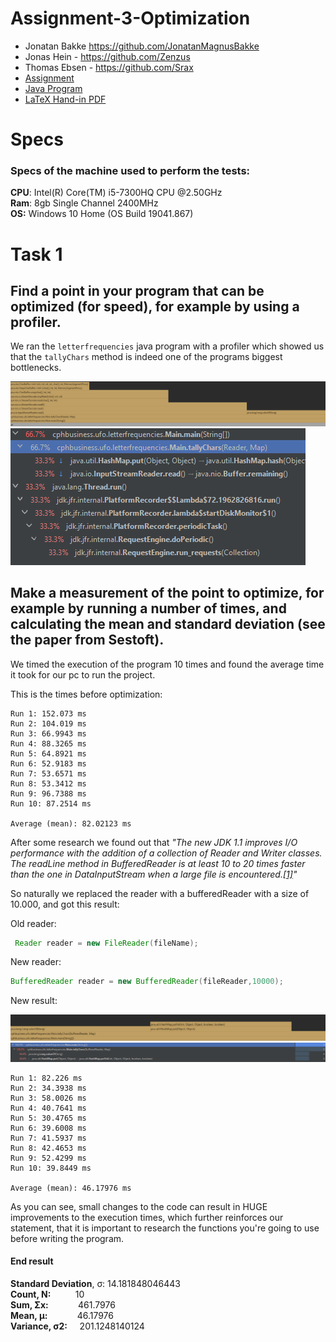 # Assignment-3-Optimization
- Jonatan Bakke https://github.com/JonatanMagnusBakke
- Jonas Hein - https://github.com/Zenzus
- Thomas Ebsen - https://github.com/Srax 
- [Assignment](/Misc/ExamProjectRequirements.pdf)
- [Java Program](/letterfrequencies)
- [LaTeX Hand-in PDF](/LaTeX/main.pdf)

# Specs
### Specs of the machine used to perform the tests:
**CPU**: Intel(R) Core(TM) i5-7300HQ CPU @2.50GHz  
**Ram**: 8gb Single Channel 2400MHz  
**OS:** Windows 10 Home (OS Build 19041.867)

# Task 1
## Find a point in your program that can be optimized (for speed), for example by using a profiler.
We ran the `letterfrequencies` java program with a profiler which showed us that the `tallyChars` method is indeed one of the programs biggest bottlenecks.  

![img](img/java_profiler_unchanged_1.png)
![img](img/java_profiler_unchanged_2.png)


## Make a measurement of the point to optimize, for example by running a number of times, and calculating the mean and standard deviation (see the paper from Sestoft).  

We timed the execution of the program 10 times and found the average time it took for our pc to run the project.  

This is the times before optimization:  

```
Run 1: 152.073 ms
Run 2: 104.019 ms
Run 3: 66.9943 ms
Run 4: 88.3265 ms
Run 5: 64.8921 ms
Run 6: 52.9183 ms
Run 7: 53.6571 ms
Run 8: 53.3412 ms
Run 9: 96.7388 ms
Run 10: 87.2514 ms

Average (mean): 82.02123 ms
```  

After some research we found out that *"The new JDK 1.1 improves I/O performance with the addition of a collection of Reader and Writer classes. The readLine method in BufferedReader is at least 10 to 20 times faster than the one in DataInputStream when a large file is encountered.[[1]](https://www.infoworld.com/article/2077523/java-tip-26--how-to-improve-java-s-i-o-performance.html)"*  

So naturally we replaced the reader with a bufferedReader with a size of 10.000,  and got this result:  
  
Old reader:
```java
 Reader reader = new FileReader(fileName);
```  

New reader:
```java
BufferedReader reader = new BufferedReader(fileReader,10000);
```  

New result:

![img](img/java_profiler_changed_1.png)
![img](img/java_profiler_changed_2.png)

```
Run 1: 82.226 ms
Run 2: 34.3938 ms
Run 3: 58.0026 ms
Run 4: 40.7641 ms
Run 5: 30.4765 ms
Run 6: 39.6008 ms
Run 7: 41.5937 ms
Run 8: 42.4653 ms
Run 9: 52.4299 ms
Run 10: 39.8449 ms

Average (mean): 46.17976 ms
```

As you can see, small changes to the code can result in HUGE improvements to the execution times, which further reinforces our statement, that it is important to research the functions you're going to use before writing the program.  

#### End result
**Standard Deviation**, σ: 14.181848046443  
**Count, N:**&nbsp;&nbsp;&nbsp;&nbsp;&nbsp;&nbsp;&nbsp;&nbsp;&nbsp;&nbsp;10  
**Sum, Σx:**&nbsp;&nbsp;&nbsp;&nbsp;&nbsp;&nbsp;&nbsp;&nbsp;&nbsp;&nbsp;&nbsp;&nbsp;461.7976  
**Mean, μ:**&nbsp;&nbsp;&nbsp;&nbsp;&nbsp;&nbsp;&nbsp;&nbsp;&nbsp;&nbsp;&nbsp;&nbsp;46.17976  
**Variance, σ2:**&nbsp;&nbsp;&nbsp;&nbsp;&nbsp;201.1248140124